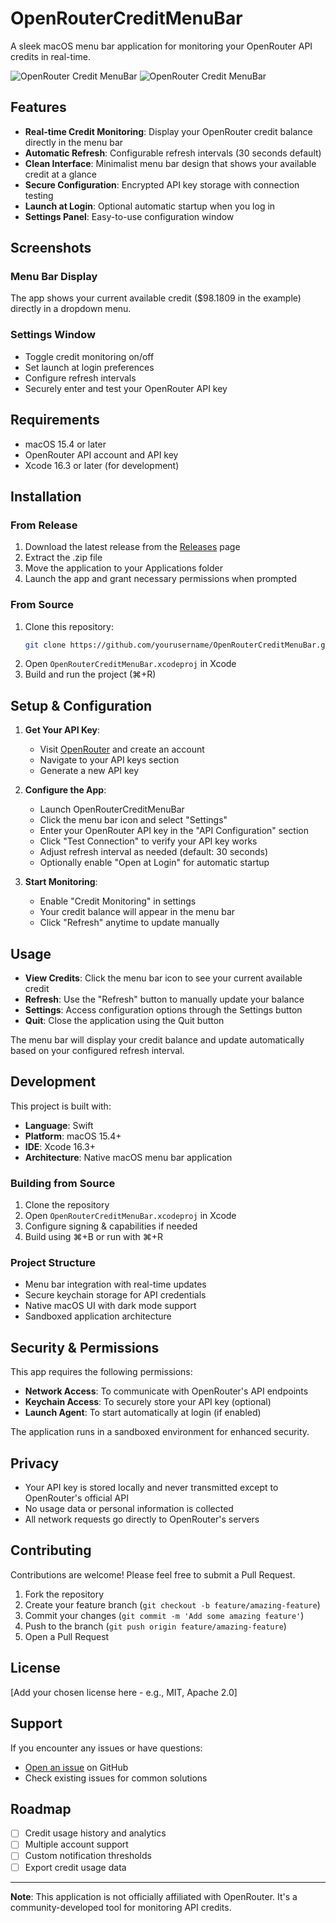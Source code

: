 # OpenRouterCreditMenuBar

A sleek macOS menu bar application for monitoring your OpenRouter API credits in real-time.

![OpenRouter Credit MenuBar](screenshots/1.png)
![OpenRouter Credit MenuBar](screenshots/2.png)


## Features

- **Real-time Credit Monitoring**: Display your OpenRouter credit balance directly in the menu bar
- **Automatic Refresh**: Configurable refresh intervals (30 seconds default)
- **Clean Interface**: Minimalist menu bar design that shows your available credit at a glance
- **Secure Configuration**: Encrypted API key storage with connection testing
- **Launch at Login**: Optional automatic startup when you log in
- **Settings Panel**: Easy-to-use configuration window

## Screenshots

### Menu Bar Display
The app shows your current available credit ($98.1809 in the example) directly in a dropdown menu.

### Settings Window
- Toggle credit monitoring on/off
- Set launch at login preferences  
- Configure refresh intervals
- Securely enter and test your OpenRouter API key



## Requirements

- macOS 15.4 or later
- OpenRouter API account and API key
- Xcode 16.3 or later (for development)

## Installation

### From Release
1. Download the latest release from the [Releases](../../releases) page
2. Extract the .zip file
3. Move the application to your Applications folder
4. Launch the app and grant necessary permissions when prompted

### From Source
1. Clone this repository:
   ```bash
   git clone https://github.com/yourusername/OpenRouterCreditMenuBar.git
   ```
2. Open `OpenRouterCreditMenuBar.xcodeproj` in Xcode
3. Build and run the project (⌘+R)

## Setup & Configuration

1. **Get Your API Key**: 
   - Visit [OpenRouter](https://openrouter.ai) and create an account
   - Navigate to your API keys section
   - Generate a new API key

2. **Configure the App**:
   - Launch OpenRouterCreditMenuBar
   - Click the menu bar icon and select "Settings"
   - Enter your OpenRouter API key in the "API Configuration" section
   - Click "Test Connection" to verify your API key works
   - Adjust refresh interval as needed (default: 30 seconds)
   - Optionally enable "Open at Login" for automatic startup

3. **Start Monitoring**:
   - Enable "Credit Monitoring" in settings
   - Your credit balance will appear in the menu bar
   - Click "Refresh" anytime to update manually

## Usage

- **View Credits**: Click the menu bar icon to see your current available credit
- **Refresh**: Use the "Refresh" button to manually update your balance
- **Settings**: Access configuration options through the Settings button
- **Quit**: Close the application using the Quit button

The menu bar will display your credit balance and update automatically based on your configured refresh interval.

## Development

This project is built with:
- **Language**: Swift
- **Platform**: macOS 15.4+
- **IDE**: Xcode 16.3+
- **Architecture**: Native macOS menu bar application

### Building from Source

1. Clone the repository
2. Open `OpenRouterCreditMenuBar.xcodeproj` in Xcode
3. Configure signing & capabilities if needed
4. Build using ⌘+B or run with ⌘+R

### Project Structure
- Menu bar integration with real-time updates
- Secure keychain storage for API credentials
- Native macOS UI with dark mode support
- Sandboxed application architecture

## Security & Permissions

This app requires the following permissions:
- **Network Access**: To communicate with OpenRouter's API endpoints
- **Keychain Access**: To securely store your API key (optional)
- **Launch Agent**: To start automatically at login (if enabled)

The application runs in a sandboxed environment for enhanced security.

## Privacy

- Your API key is stored locally and never transmitted except to OpenRouter's official API
- No usage data or personal information is collected
- All network requests go directly to OpenRouter's servers

## Contributing

Contributions are welcome! Please feel free to submit a Pull Request.

1. Fork the repository
2. Create your feature branch (`git checkout -b feature/amazing-feature`)
3. Commit your changes (`git commit -m 'Add some amazing feature'`)
4. Push to the branch (`git push origin feature/amazing-feature`)
5. Open a Pull Request

## License

[Add your chosen license here - e.g., MIT, Apache 2.0]

## Support

If you encounter any issues or have questions:
- [Open an issue](../../issues) on GitHub
- Check existing issues for common solutions

## Roadmap

- [ ] Credit usage history and analytics
- [ ] Multiple account support
- [ ] Custom notification thresholds
- [ ] Export credit usage data

---

**Note**: This application is not officially affiliated with OpenRouter. It's a community-developed tool for monitoring API credits.